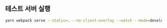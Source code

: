 ## 테스트 서버 실행
```bash
yarn webpack serve --static=. --no-client-overlay --watch --mode=development
```
